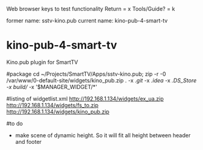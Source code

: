 Web browser keys to test functionality
Return = x
Tools/Guide? = k

former name: sstv-kino.pub
current name: kino-pub-4-smart-tv
# kino-pub-4-smart-tv
Kino.pub plugin for SmartTV

#package
cd ~/Projects/SmartTV/Apps/sstv-kino.pub;  zip -r -0 /var/www/0-default-site/widgets/kino_pub.zip . -x *.git* -x *.idea* -x *.DS_Store -x build/* -x '$MANAGER_WIDGET/*'

#listing of widgetlist.xml
    <?xml version="1.0" encoding="UTF-8"?>
    <rsp stat="ok">
    <list>
       <widget id="ex_ua">
           <title>EX.UA</title>
           <compression size="1656763" type="zip"/>
           <description></description>
           <download>http://192.168.1.134/widgets/ex_ua.zip</download>
       </widget>
       <widget id="fs_to">
           <title>FS.to</title>
           <compression size="517608" type="zip"/>
           <description></description>
           <download>http://192.168.1.134/widgets/fs_to.zip</download>
       </widget>
         <widget id="kino_pub">
           <title>Kino.puv</title>
           <compression size="1656763" type="zip"/>
           <description></description>
           <download>http://192.168.1.134/widgets/kino_pub.zip</download>
       </widget>
    </list>
    </rsp>

#to do
* make scene of dynamic height. So it will fit all height between header and footer